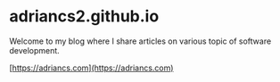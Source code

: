 # adriancs2.github.io
Welcome to my blog where I share articles on various topic of software development.

[https://adriancs.com](https://adriancs.com)

